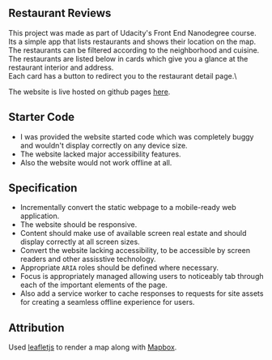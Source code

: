 ## Restaurant Reviews
This project was made as part of Udacity's Front End Nanodegree course.\
Its a simple app that lists restaurants and shows their location on the map. The restaurants can be filtered according to the neighborhood and cuisine.\
The restaurants are listed below in cards which give you a glance at the restaurant interior and address.\
Each card has a button to redirect you to the restaurant detail page.\

The website is live hosted on github pages [here](https://suneet-m.github.io/Restaurant-Reviews/).

## Starter Code
- I was provided the website started code which was completely buggy and wouldn't display correctly on any device size.
- The website lacked major accessibility features.
- Also the website would not work offline at all.

## Specification
- Incrementally convert the static webpage to a mobile-ready web application.
- The website should be responsive.
- Content should make use of available screen real estate and should display correctly at all screen sizes.
- Convert the website lacking accessibility, to be accessible by screen readers and other assisstive technology.
- Appropriate `ARIA` roles should be defined where necessary.
- Focus is appropriately managed allowing users to noticeably tab through each of the important elements of the page.
- Also add a service worker to cache responses to requests for site assets for creating a seamless offline experience for users.

## Attribution
Used [leafletjs](https://leafletjs.com/) to render a map along with [Mapbox](https://www.mapbox.com/).